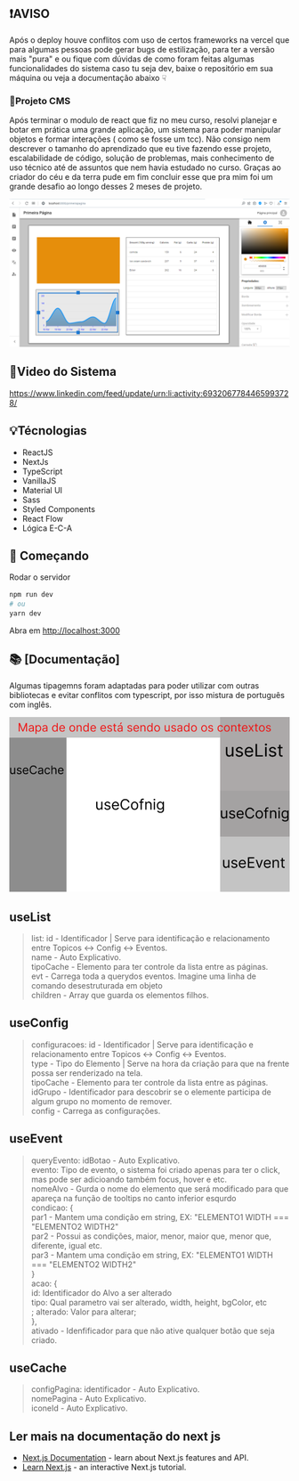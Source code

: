 
## ❗AVISO
Após o deploy houve conflitos com uso de certos frameworks na vercel que para algumas pessoas
pode gerar bugs de estilização, para ter a versão mais "pura" e ou fique com dúvidas de como
foram feitas algumas funcionalidades do sistema caso tu seja dev, baixe o repositório em sua 
máquina ou veja a documentação abaixo ☟

### 🎫Projeto CMS 
Após terminar o modulo de react que fiz no meu curso, resolvi planejar e botar em prática
uma grande aplicação, um sistema para poder manipular objetos e formar interações ( como 
se fosse um tcc). Não consigo nem descrever o tamanho do aprendizado que eu tive fazendo esse
projeto, escalabilidade de código, solução de problemas, mais conhecimento de uso técnico
até de assuntos que nem havia estudado no curso. Graças ao criador do céu e da terra pude
em fim concluir esse que pra mim foi um grande desafio ao longo desses 2 meses de projeto.

![ImagemSistema](public/imagemdosistema.png)

## 📲Video do Sistema
<a>https://www.linkedin.com/feed/update/urn:li:activity:6932067784465993728/</a>

## 💡Técnologias
- ReactJS
- NextJs
- TypeScript
- VanillaJS
- Material UI
- Sass
- Styled Components
- React Flow
- Lógica E-C-A

## 🚀 Começando
Rodar o servidor
```bash
npm run dev
# ou
yarn dev
```
Abra em [http://localhost:3000](http://localhost:3000) 

## 📚 [Documentação]

Algumas tipagemns foram adaptadas para poder utilizar com outras bibliotecas e evitar
conflitos com typescript, por isso mistura de português com inglês.

![Mapa de Contexto](public/projetocmsgabrieldavidsilva.png)

## useList

>list:
>id - Identificador | Serve para identificação e relacionamento entre Topicos <-> Config <-> Eventos.<br />
>name - Auto Explicativo.<br />
>tipoCache - Elemento para ter controle da lista entre as páginas.<br />
>evt - Carrega toda a querydos eventos. Imagine uma linha de comando desestruturada em objeto<br />
>children - Array que guarda os elementos filhos.<br />

## useConfig
>configuracoes: 
>id - Identificador | Serve para identificação e relacionamento entre Topicos <-> Config <-> Eventos.<br />
>type - Tipo do Elemento | Serve na hora da criação para que na frente possa ser renderizado na tela.<br />
>tipoCache - Elemento para ter controle da lista entre as páginas.<br />
>idGrupo - Identificador para descobrir se o elemente participa de algum grupo no momento de remover.<br />
>config - Carrega as configurações.<br />

## useEvent
>queryEvento:
>idBotao - Auto Explicativo.<br />
>evento: Tipo de evento, o sistema foi criado apenas para ter o click, mas pode ser adicioando também focus, hover e etc.<br />
>nomeAlvo - Gurda o nome do elemento que será modificado para que apareça na função de tooltips no canto inferior esqurdo<br />
>condicao: {<br />
> par1 - Mantem uma condição em string, EX: "ELEMENTO1 WIDTH === "ELEMENTO2 WIDTH2" <br />
> par2 - Possui as condições, maior, menor, maior que, menor que, diferente, igual etc.<br />
> par3 - Mantem uma condição em string, EX: "ELEMENTO1 WIDTH === "ELEMENTO2 WIDTH2" <br />
}<br />
acao: {<br />
>id: Identificador do Alvo a ser alterado<br />
>tipo: Qual parametro vai ser alterado, width, height, bgColor, etc<br />;
>alterado: Valor para alterar;<br />
},<br />
>ativado - Idenfificador para que não ative qualquer botão que seja criado.<br />

## useCache
>configPagina:
>identificador -  Auto Explicativo.<br />
>nomePagina -  Auto Explicativo.<br />
>iconeId -  Auto Explicativo.<br />

## Ler mais na documentação do next js
- [Next.js Documentation](https://nextjs.org/docs) - learn about Next.js features and API.
- [Learn Next.js](https://nextjs.org/learn) - an interactive Next.js tutorial.

